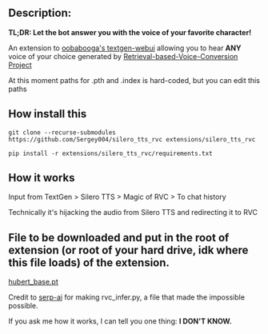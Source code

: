 ## Description:
**TL;DR: Let the bot answer you with the voice of your favorite character!** 

An extension to [oobabooga's textgen-webui](https://github.com/oobabooga/text-generation-webui) allowing you to hear **ANY** voice of your choice generated by  [Retrieval-based-Voice-Conversion Project](https://github.com/RVC-Project/Retrieval-based-Voice-Conversion-WebU)

At this moment paths for .pth and .index is hard-coded, but you can edit this paths

## How install this
``git clone --recurse-submodules https://github.com/Sergey004/silero_tts_rvc extensions/silero_tts_rvc``

``pip install -r extensions/silero_tts_rvc/requirements.txt``

## How it works

Input from TextGen > Silero TTS > Magic of RVC > To chat history

Technically it's hijacking the audio from Silero TTS and redirecting it to RVC

## File to be downloaded and put in the root of extension (or root of your hard drive, idk where this file loads) of the extension.

[hubert_base.pt](https://huggingface.co/lj1995/VoiceConversionWebUI/blob/main/hubert_base.pt)



Credit to [serp-ai](https://github.com/serp-ai) for making rvc_infer.py, a file that made the impossible possible. 


If you ask me how it works, I can tell you one thing: **I DON'T KNOW.**
